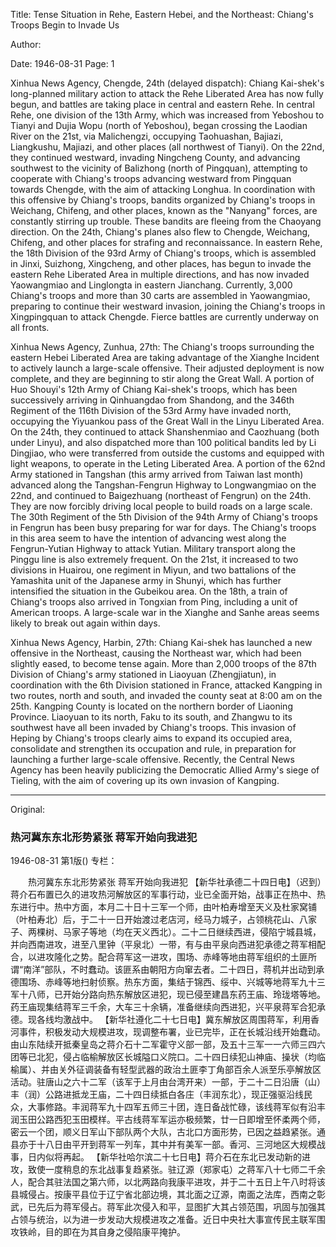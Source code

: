 Title: Tense Situation in Rehe, Eastern Hebei, and the Northeast: Chiang's Troops Begin to Invade Us

Author:

Date: 1946-08-31
Page: 1

Xinhua News Agency, Chengde, 24th (delayed dispatch): Chiang Kai-shek's long-planned military action to attack the Rehe Liberated Area has now fully begun, and battles are taking place in central and eastern Rehe. In central Rehe, one division of the 13th Army, which was increased from Yeboshou to Tianyi and Dujia Wopu (north of Yeboshou), began crossing the Laodian River on the 21st, via Malichengzi, occupying Taohuashan, Bajiazi, Liangkushu, Majiazi, and other places (all northwest of Tianyi). On the 22nd, they continued westward, invading Ningcheng County, and advancing southwest to the vicinity of Balizhong (north of Pingquan), attempting to cooperate with Chiang's troops advancing westward from Pingquan towards Chengde, with the aim of attacking Longhua. In coordination with this offensive by Chiang's troops, bandits organized by Chiang's troops in Weichang, Chifeng, and other places, known as the "Nanyang" forces, are constantly stirring up trouble. These bandits are fleeing from the Chaoyang direction. On the 24th, Chiang's planes also flew to Chengde, Weichang, Chifeng, and other places for strafing and reconnaissance. In eastern Rehe, the 18th Division of the 93rd Army of Chiang's troops, which is assembled in Jinxi, Suizhong, Xingcheng, and other places, has begun to invade the eastern Rehe Liberated Area in multiple directions, and has now invaded Yaowangmiao and Linglongta in eastern Jianchang. Currently, 3,000 Chiang's troops and more than 30 carts are assembled in Yaowangmiao, preparing to continue their westward invasion, joining the Chiang's troops in Xingpingquan to attack Chengde. Fierce battles are currently underway on all fronts.

Xinhua News Agency, Zunhua, 27th: The Chiang's troops surrounding the eastern Hebei Liberated Area are taking advantage of the Xianghe Incident to actively launch a large-scale offensive. Their adjusted deployment is now complete, and they are beginning to stir along the Great Wall. A portion of Huo Shouyi's 12th Army of Chiang Kai-shek's troops, which has been successively arriving in Qinhuangdao from Shandong, and the 346th Regiment of the 116th Division of the 53rd Army have invaded north, occupying the Yiyuankou pass of the Great Wall in the Linyu Liberated Area. On the 24th, they continued to attack Shanshenmiao and Caozhuang (both under Linyu), and also dispatched more than 100 political bandits led by Li Dingjiao, who were transferred from outside the customs and equipped with light weapons, to operate in the Leting Liberated Area. A portion of the 62nd Army stationed in Tangshan (this army arrived from Taiwan last month) advanced along the Tangshan-Fengrun Highway to Longwangmiao on the 22nd, and continued to Baigezhuang (northeast of Fengrun) on the 24th. They are now forcibly driving local people to build roads on a large scale. The 30th Regiment of the 5th Division of the 94th Army of Chiang's troops in Fengrun has been busy preparing for war for days. The Chiang's troops in this area seem to have the intention of advancing west along the Fengrun-Yutian Highway to attack Yutian. Military transport along the Pinggu line is also extremely frequent. On the 21st, it increased to two divisions in Huairou, one regiment in Miyun, and two battalions of the Yamashita unit of the Japanese army in Shunyi, which has further intensified the situation in the Gubeikou area. On the 18th, a train of Chiang's troops also arrived in Tongxian from Ping, including a unit of American troops. A large-scale war in the Xianghe and Sanhe areas seems likely to break out again within days.

Xinhua News Agency, Harbin, 27th: Chiang Kai-shek has launched a new offensive in the Northeast, causing the Northeast war, which had been slightly eased, to become tense again. More than 2,000 troops of the 87th Division of Chiang's army stationed in Liaoyuan (Zhengjiatun), in coordination with the 6th Division stationed in France, attacked Kangping in two routes, north and south, and invaded the county seat at 8:00 am on the 25th. Kangping County is located on the northern border of Liaoning Province. Liaoyuan to its north, Faku to its south, and Zhangwu to its southwest have all been invaded by Chiang's troops. This invasion of Heping by Chiang's troops clearly aims to expand its occupied area, consolidate and strengthen its occupation and rule, in preparation for launching a further large-scale offensive. Recently, the Central News Agency has been heavily publicizing the Democratic Allied Army's siege of Tieling, with the aim of covering up its own invasion of Kangping.



<hr /> 

Original: 


### 热河冀东东北形势紧张  蒋军开始向我进犯

1946-08-31
第1版()
专栏：

　　热河冀东东北形势紧张
    蒋军开始向我进犯
    【新华社承德二十四日电】（迟到）蒋介石布置已久的进攻热河解放区的军事行动，业已全面开始，战事正在热中、热东进行中。热中方面，本月二十日十三军一个师，由叶柏寿增至天义及杜家窝铺（叶柏寿北）后，于二十一日开始渡过老店河，经马力城子，占领桃花山、八家子、两棵树、马家子等地（均在天义西北）。二十二日继续西进，侵陷宁城县城，并向西南进攻，进至八里钟（平泉北）一带，有与由平泉向西进犯承德之蒋军相配合，以进攻隆化之势。配合蒋军这一进攻，围场、赤峰等地由蒋军组织的土匪所谓“南洋”部队，不时蠢动。该匪系由朝阳方向窜去者。二十四日，蒋机并出动到承德围场、赤峰等地扫射侦察。热东方面，集结于锦西、绥中、兴城等地蒋军九十三军十八师，已开始分路向热东解放区进犯，现已侵至建昌东药王庙、玲珑塔等地。药王庙现集结蒋军三千余，大车三十余辆，准备继续向西进犯，兴平泉蒋军合犯承德。现各线均激战中。
    【新华社遵化二十七日电】冀东解放区周围蒋军，利用香河事件，积极发动大规模进攻，现调整布署，业已完毕，正在长城沿线开始蠢动。由山东陆续开抵秦皇岛之蒋介石十二军霍守义部一部，及五十三军一一六师三四六团等已北犯，侵占临榆解放区长城隘口义院口。二十四日续犯山神庙、操状（均临榆属）、并由关外征调装备有轻型武器的政治土匪李丁角部百余人派至乐亭解放区活动。驻唐山之六十二军（该军于上月由台湾开来）一部，于二十二日沿唐（山）丰（润）公路进抵龙王庙，二十四日续抵白各庄（丰润东北），现正强驱沿线民众，大事修路。丰润蒋军九十四军五师三十团，连日备战忙碌，该线蒋军似有沿丰润玉田公路西犯玉田模样。平古线蒋军军运亦极频繁，廿一日即增至怀柔两个师，密云一个团，顺义日军山下部队两个大队，古北口方面形势，已因之益趋紧张。通县亦于十八日由平开到蒋军一列车，其中并有美军一部。香河、三河地区大规模战事，日内似将再起。
    【新华社哈尔滨二十七日电】蒋介石在东北已发动新的进攻，致使一度稍息的东北战事复趋紧张。驻辽源（郑家屯）之蒋军八十七师二千余人，配合其驻法国之第六师，以北两路向我康平进攻，并于二十五日上午八时将该县城侵占。按康平县位于辽宁省北部边境，其北面之辽源，南面之法库，西南之彰武，已先后为蒋军侵占。蒋军此次侵入和平，显图扩大其占领范围，巩固与加强其占领与统治，以为进一步发动大规模进攻之准备。近日中央社大事宣传民主联军围攻铁岭，目的即在为其自身之侵陷康平掩护。
